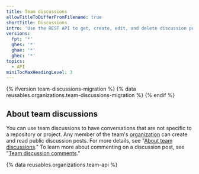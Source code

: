 ```yaml
---
title: Team discussions
allowTitleToDifferFromFilename: true
shortTitle: Discussions
intro: 'Use the REST API to get, create, edit, and delete discussion posts on a team''s page.'
versions:
  fpt: '*'
  ghes: '*'
  ghae: '*'
  ghec: '*'
topics:
  - API
miniTocMaxHeadingLevel: 3
---
```


{% ifversion team-discussions-migration %}
{% data reusables.organizations.team-discussions-migration %}
{% endif %}

## About team discussions

You can use team discussions to have conversations that are not specific to a repository or project. Any member of the team's [organization](/rest/reference/orgs) can create and read public discussion posts. For more details, see "[About team discussions](//organizations/collaborating-with-your-team/about-team-discussions/)." To learn more about commenting on a discussion post, see "[Team discussion comments](/rest/teams/discussion-comments)."

{% data reusables.organizations.team-api %}
